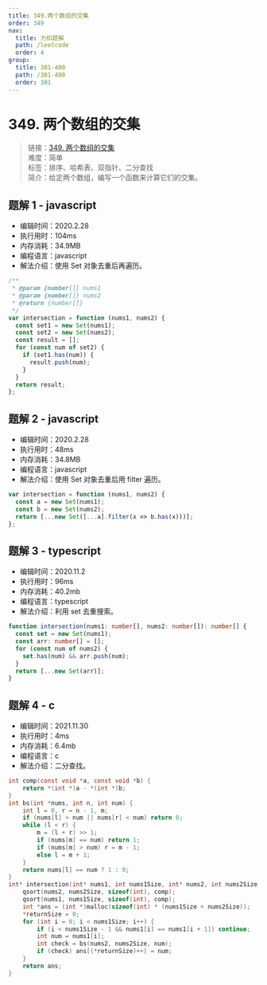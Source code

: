 ```yaml
---
title: 349.两个数组的交集
order: 349
nav:
  title: 力扣题解
  path: /leetcode
  order: 4
group:
  title: 301-400
  path: /301-400
  order: 301
---
```


# 349. 两个数组的交集

> 链接：[349. 两个数组的交集](https://leetcode-cn.com/problems/intersection-of-two-arrays/)  
> 难度：简单  
> 标签：排序、哈希表、双指针、二分查找  
> 简介：给定两个数组，编写一个函数来计算它们的交集。

## 题解 1 - javascript

- 编辑时间：2020.2.28
- 执行用时：104ms
- 内存消耗：34.9MB
- 编程语言：javascript
- 解法介绍：使用 Set 对象去重后再遍历。

```javascript
/**
 * @param {number[]} nums1
 * @param {number[]} nums2
 * @return {number[]}
 */
var intersection = function (nums1, nums2) {
  const set1 = new Set(nums1);
  const set2 = new Set(nums2);
  const result = [];
  for (const num of set2) {
    if (set1.has(num)) {
      result.push(num);
    }
  }
  return result;
};
```

## 题解 2 - javascript

- 编辑时间：2020.2.28
- 执行用时：48ms
- 内存消耗：34.8MB
- 编程语言：javascript
- 解法介绍：使用 Set 对象去重后用 filter 遍历。

```javascript
var intersection = function (nums1, nums2) {
  const a = new Set(nums1);
  const b = new Set(nums2);
  return [...new Set([...a].filter(x => b.has(x)))];
};
```

## 题解 3 - typescript

- 编辑时间：2020.11.2
- 执行用时：96ms
- 内存消耗：40.2mb
- 编程语言：typescript
- 解法介绍：利用 set 去重搜索。

```typescript
function intersection(nums1: number[], nums2: number[]): number[] {
  const set = new Set(nums1);
  const arr: number[] = [];
  for (const num of nums2) {
    set.has(num) && arr.push(num);
  }
  return [...new Set(arr)];
}
```

## 题解 4 - c

- 编辑时间：2021.11.30
- 执行用时：4ms
- 内存消耗：6.4mb
- 编程语言：c
- 解法介绍：二分查找。

```c
int comp(const void *a, const void *b) {
    return *(int *)a - *(int *)b;
}
int bs(int *nums, int n, int num) {
    int l = 0, r = n - 1, m;
    if (nums[l] > num || nums[r] < num) return 0;
    while (l < r) {
        m = (l + r) >> 1;
        if (nums[m] == num) return 1;
        if (nums[m] > num) r = m - 1;
        else l = m + 1;
    }
    return nums[l] == num ? 1 : 0;
}
int* intersection(int* nums1, int nums1Size, int* nums2, int nums2Size, int* returnSize){
    qsort(nums2, nums2Size, sizeof(int), comp);
    qsort(nums1, nums1Size, sizeof(int), comp);
    int *ans = (int *)malloc(sizeof(int) * (nums1Size + nums2Size));
    *returnSize = 0;
    for (int i = 0; i < nums1Size; i++) {
        if (i < nums1Size - 1 && nums1[i] == nums1[i + 1]) continue;
        int num = nums1[i];
        int check = bs(nums2, nums2Size, num);
        if (check) ans[(*returnSize)++] = num;
    }
    return ans;
}
```
